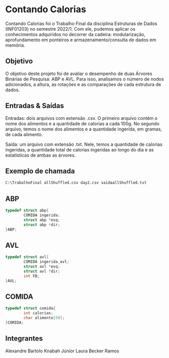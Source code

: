 # Contando Calorias

Contando Calorias foi o Trabalho Final da disciplina Estruturas de Dados (INF01203) no semestre 2022/1. Com ele, pudemos aplicar os conhecimentos adquiridos no decorrer da cadeira: modularização, aprofundamento em ponteiros e armazenamento/consulta de dados em memória.

## Objetivo

O objetivo deste projeto foi de avaliar o desempenho de duas Árvores Binárias de Pesquisa: ABP e AVL. Para isso, analisamos o número de nodos adicionados, a altura, as rotações e as comparações de cada estrutura de dados.

## Entradas & Saídas

Entradas: dois arquivos com extensão .csv. O primeiro arquivo contém o nome dos alimentos e a quantidade de calorias a cada 100g. No segundo arquivo, temos o nome dos alimentos e a quantidade ingerida, em gramas, de cada alimento.

Saída: um arquivo com extensão .txt. Nele, temos a quantidade de calorias ingeridas, a quantidade total de calorias ingeridas ao longo do dia e as estatísticas de ambas as árvores. 

## Exemplo de chamada

```bash
C:\TrabalhoFinal allShuffled.csv day2.csv saidaallShuffled.txt
```

## ABP

```c
typedef struct abp{
        COMIDA ingerida;
        struct abp *esq;
        struct abp *dir;
}ABP;
```

## AVL

```c
typedef struct avl{
        COMIDA ingerida_avl;
        struct avl *esq;
        struct avl *dir;
        int FB;
}AVL;
```


## COMIDA

```c
typedef struct comida{
        int calorias;
        char alimento[50];
}COMIDA;
```

## Integrantes 

Alexandre Bartolo Knabah Júnior
Laura Becker Ramos


